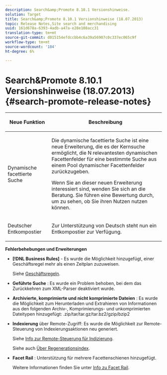 ```yaml
---
description: Search&amp;Promote 8.10.1 Versionshinweise.
solution: Target
title: Search&amp;Promote 8.10.1 Versionshinweise (18.07.2013)
topic: Release Notes,Site search and merchandising
uuid: 161d678a-6393-4adb-a47a-e28e108acc31
translation-type: tm+mt
source-git-commit: d015154efdccbb4c6a39a56907c0c337ec065c9f
workflow-type: tm+mt
source-wordcount: '184'
ht-degree: 6%

---
```



# Search&amp;Promote 8.10.1 Versionshinweise (18.07.2013){#search-promote-release-notes}

<table> 
 <thead> 
  <tr> 
   <th colname="col1" class="entry"> <p>Neue Funktion </p> </th> 
   <th colname="col2" class="entry"> <p>Beschreibung </p> </th> 
  </tr> 
 </thead>
 <tbody> 
  <tr> 
   <td colname="col1"> <p>Dynamische facettierte Suche </p> </td> 
   <td colname="col2"> <p> Die dynamische facettierte Suche ist eine neue Erweiterung, die es der Kernsuche ermöglicht, die N relevantesten dynamischen Facettenfelder für eine bestimmte Suche aus einem Pool dynamischer Facettenfelder zurückzugeben. </p> <p> Wenn Sie an dieser neuen Erweiterung interessiert sind, wenden Sie sich an die Beratung. Sie führen eine Bewertung durch, um zu sehen, ob Sie ihren Nutzen nutzen können. </p> </td> 
  </tr> 
  <tr> 
   <td colname="col1"> <p>Deutscher Entkompostier </p> </td> 
   <td colname="col2"> <p> Zur Unterstützung von Deutsch steht nun ein Entkompostier zur Verfügung. </p> </td> 
  </tr> 
 </tbody> 
</table>

**Fehlerbehebungen und Erweiterungen**

* **[!DNL Business Rules]** - Es wurde die Möglichkeit hinzugefügt, einer Geschäftsregel mehr als einen Zeitplan zuzuweisen.

   Siehe [Geschäftsregeln](../c-about-rules-menu/c-about-business-rules.md#concept_2A93D76216754D3D8412CDEA00BD26BD).

* **Geführte Suche** : Es wurde ein Problem behoben, bei dem das Zurückkehren zum XML-Parser deaktiviert wurde.
* **Archivierte, komprimierte und nicht komprimierte Dateien** : Es wurde die Möglichkeit zum Herunterladen und Extrahieren von Informationen aus den folgenden Archiv-, Komprimierungs- und unkomprimierten Dateitypen hinzugefügt: .zip/tar/tar.gz/tar.bz2/gzip/bzip2
* **Indexierung**  über Remote-Zugriff: Es wurde die Möglichkeit zur Remote-Steuerung von Indexierungsaktionen neu generiert.

   Siehe [Info zur Remote-Steuerung für Indizierung](../c-about-index-menu/c-about-remote-control-for-indexing.md#concept_C79B322190E84106A434E5C6D4A4118F).

   Siehe auch [Über Regenerationsindex](../c-about-index-menu/c-about-regenerate-index.md#concept_6CBE6B8D18EF47D293091CBA542245FA).

* **Facet Rail** : Unterstützung für mehrere Facettenschienen hinzugefügt.

   Weitere Informationen finden Sie unter [Info zu Facet Rail](../c-about-design-menu/c-about-facet-rails.md#concept_1FDC8BCDFFC84A0889DA670F63D5F6DB).

